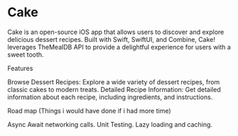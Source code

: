 # Cake

Cake is an open-source iOS app that allows users to discover and explore delicious dessert recipes. Built with Swift, SwiftUI, and Combine, Cake! leverages TheMealDB API to provide a delightful experience for users with a sweet tooth.

Features

Browse Dessert Recipes: Explore a wide variety of dessert recipes, from classic cakes to modern treats.
Detailed Recipe Information: Get detailed information about each recipe, including ingredients, and instructions.

Road map (Things i would have done if i had more time)

Async Await networking calls. 
Unit Testing.
Lazy loading and caching. 
